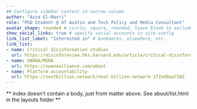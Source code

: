 ```yaml
---
## Configure sidebar content in narrow column
author: "Azza El-Masri"
role: "PhD Student @ UT Austin and Tech Policy and Media Consultant"
avatar_shape: rounded # circle, square, rounded, leave blank to exclude
show_social_links: true # specify social accounts in site config
link_list_label: "Interested in" # bookmarks, elsewhere, etc.
link_list:
- name: Critical disinformation studies
  url: https://misinforeview.hks.harvard.edu/article/critical-disinformation-studies-history-power-and-politics/
- name: SWANA/MENA
  url: https://swanaalliance.com/about
- name: Platform accountability
  url: https://nextbillion.network/next-billion-network-172ed9aa73d2
---
```


** index doesn't contain a body, just front matter above.
See about/list.html in the layouts folder **